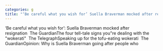```yaml
---
categories: g
title: "‘Be careful what you wish for’ Suella Braverman mocked after resignation  The Guardian"
---
```

‘Be careful what you wish for’: Suella Braverman mocked after resignation&nbsp;&nbsp;The GuardianThe four tell-tale signs you"re dealing with the "wokerati"&nbsp;&nbsp;The TelegraphSpeaking up for the tofu-eating wokerati&nbsp;&nbsp;The GuardianOpinion: Why is Suella Braverman going after people who